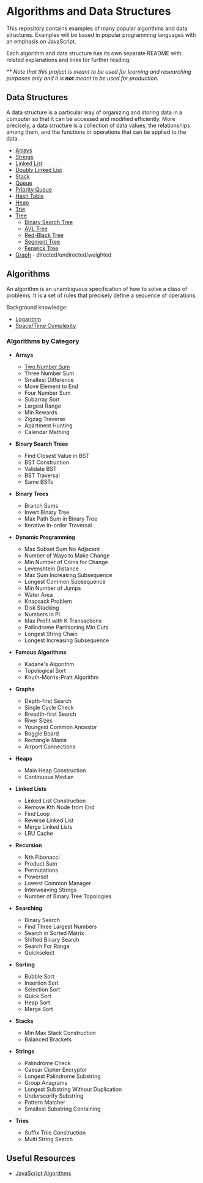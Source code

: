# Algorithms and Data Structures

This repository contains examples of many popular algorithms and data structures. Examples will be based in popular programming languages with an emphasis on JavaScript.

Each algorithm and data structure has its own separate README with related explanations and links for further reading.

_\*\* Note that this project is meant to be used for learning and researching purposes only and it is **not** meant to be used for production._

## Data Structures
A data structure is a particular way of organizing and storing data in a computer so that it can be accessed and modified efficiently. More precisely, a data structure is a collection of data values, the relationships among them, and the functions or operations that can be applied to the data.

* [Arrays](src/data-structures/arrays)
* [Strings](src/data-structures/strings)
* [Linked List](src/data-structures/linked-list)
* [Doubly Linked List](src/data-structures/doubly-linked-list)
* [Stack](src/data-structures/stack)
* [Queue](src/data-structures/queue)
* [Priority Queue](src/data-structures/priority-queue)
* [Hash Table](src/data-structures/hash-table)
* [Heap](src/data-structures/heap)
* [Trie](src/data-structures/trie)
* [Tree](src/data-structures/tree)
    * [Binary Search Tree](src/data-structures/tree/binary-search-tree)
    * [AVL Tree](src/data-structures/tree/avl-tree)
    * [Red-Black Tree](src/data-structures/tree/red-black-tree)
    * [Segment Tree](src/data-structures/tree/segment-tree)
    * [Fenwick Tree](src/data-structures/tree/fenwick-tree)
* [Graph](src/data-structures/graph) - directed/undirected/weighted

## Algorithms

An algorithm is an unambiguous specification of how to solve a class of problems. It is a set of rules that precisely define a sequence of operations.

Background knowledge:
* [Logarithm](src/algorithms/review/logarithm)
* [Space/Time Complexity](src/algorithms/review/complexity)

### Algorithms by Category
* **Arrays**
  * [Two Number Sum](src/algorithms/arrays/two-number-sum)
  * Three Number Sum
  * Smallest Difference
  * Move Element to End
  * Four Number Sum
  * Subarray Sort
  * Largest Range
  * Min Rewards
  * Zigzag Traverse
  * Apartment Hunting
  * Calendar Mathing

* **Binary Search Trees**
  * Find Closest Value in BST
  * BST Construction
  * Validate BST
  * BST Traversal
  * Same BSTs

* **Binary Trees**
  * Branch Sums
  * Invert Binary Tree
  * Max Path Sum in Binary Tree
  * Iterative In-order Traversal

* **Dynamic Programming**
  * Max Subset Sum No Adjacent
  * Number of Ways to Make Change
  * Min Number of Coins for Change
  * Levenshtein Distance
  * Max Sum Increasing Subsequence
  * Longest Common Subsequence
  * Min Number of Jumps
  * Water Area
  * Knapsack Problem
  * Disk Stacking
  * Numbers in Pi
  * Max Profit with K Transactions
  * Pallindrome Partitioning Min Cuts
  * Longest String Chain
  * Longest Increasing Subsequence

* **Famous Algorithms**
  * Kadane's Algorithm
  * Topological Sort
  * Knuth-Morris-Pratt Algorithm

* **Graphs**
  * Depth-first Search
  * Single Cycle Check
  * Breadth-first Search
  * River Sizes
  * Youngest Common Ancestor
  * Boggle Board
  * Rectangle Mania
  * Airport Connections

* **Heaps**
  * Main Heap Construction
  * Continuous Median

* **Linked Lists**
  * Linked List Construction
  * Remove Kth Node from End
  * Find Loop
  * Reverse Linked List
  * Merge Linked Lists
  * LRU Cache

* **Recursion**
  * Nth Fibonacci
  * Product Sum
  * Permutations
  * Powerset
  * Lowest Common Manager
  * Interweaving Strings
  * Number of Binary Tree Topologies

* **Searching**
  * Binary Search
  * Find Three Largest Numbers
  * Search in Sorted Matrix
  * Shifted Binary Search
  * Search For Range
  * Quickselect

* **Sorting**
  * Bubble Sort
  * Insertion Sort
  * Selection Sort
  * Quick Sort
  * Heap Sort
  * Merge Sort

* **Stacks**
  * Min Max Stack Construction
  * Balanced Brackets

* **Strings**
  * Palindrome Check
  * Caesar Cipher Encryptor
  * Longest Palindrome Substring
  * Group Anagrams
  * Longest Substring Without Duplication
  * Underscorify Substring
  * Pattern Matcher
  * Smallest Substring Containing

* **Tries**
  * Suffix Triie Construction
  * Multi String Search

## Useful Resources
* [JavaScript Algorithms](https://github.com/trekhleb/javascript-algorithms)
